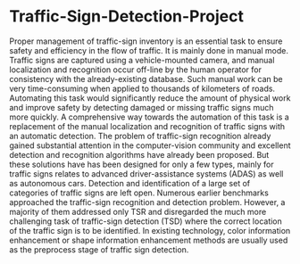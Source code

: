 # Traffic-Sign-Detection-Project
Proper management of traffic-sign inventory is an essential task to ensure safety and
efficiency in the flow of traffic. It is mainly done in manual mode. Traffic signs are
captured using a vehicle-mounted camera, and manual localization and recognition
occur off-line by the human operator for consistency with the already-existing database.
Such manual work can be very time-consuming when applied to thousands of kilometers
of roads. Automating this task would significantly reduce the amount of physical work
and improve safety by detecting damaged or missing traffic signs much more quickly. A
comprehensive way towards the automation of this task is a replacement of the manual
localization and recognition of traffic signs with an automatic detection. The problem of
traffic-sign recognition already gained substantial attention in the computer-vision
community and excellent detection and recognition algorithms have already been
proposed. But these solutions have has been designed for only a few types, mainly for
traffic signs relates to advanced driver-assistance systems (ADAS) as well as
autonomous cars. Detection and identification of a large set of categories of traffic signs
are left open. Numerous earlier benchmarks approached the traffic-sign recognition and
detection problem. However, a majority of them addressed only TSR and disregarded
the much more challenging task of traffic-sign detection (TSD) where the correct
location of the traffic sign is to be identified. In existing technology, color information
enhancement or shape information enhancement methods are usually used as the
preprocess stage of traffic sign detection.
